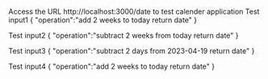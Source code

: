 Access the URL http://localhost:3000/date to test calender application
Test input1
{
    "operation":"add 2 weeks to today return date"
}

Test input2
{
    "operation":"subtract 2 weeks from today return date"
}

Test input3
{
    "operation":"subtract 2 days from 2023-04-19 return date"
}

Test input4
{
    "operation":"add 2 weeks to today return date"
}


